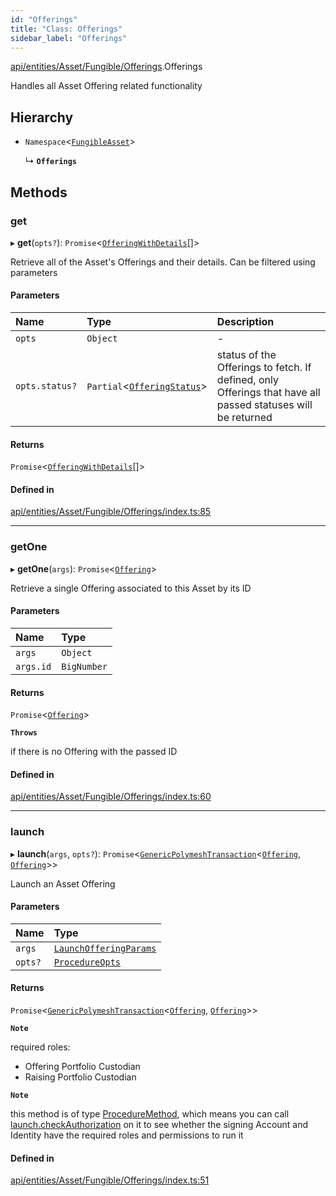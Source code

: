 ```yaml
---
id: "Offerings"
title: "Class: Offerings"
sidebar_label: "Offerings"
---
```


[api/entities/Asset/Fungible/Offerings](../../../../../../modules/API/Entities/Asset/Fungible/Offerings/Offerings.md).Offerings

Handles all Asset Offering related functionality

## Hierarchy

- `Namespace`\<[`FungibleAsset`](../FungibleAsset.md)\>

  ↳ **`Offerings`**

## Methods

### get

▸ **get**(`opts?`): `Promise`\<[`OfferingWithDetails`](../../../../../../interfaces/API/Entities/Types/OfferingWithDetails/OfferingWithDetails.md)[]\>

Retrieve all of the Asset's Offerings and their details. Can be filtered using parameters

#### Parameters

| Name | Type | Description |
| :------ | :------ | :------ |
| `opts` | `Object` | - |
| `opts.status?` | `Partial`\<[`OfferingStatus`](../../../../../../interfaces/API/Entities/Offering/Types/OfferingStatus/OfferingStatus.md)\> | status of the Offerings to fetch. If defined, only Offerings that have all passed statuses will be returned |

#### Returns

`Promise`\<[`OfferingWithDetails`](../../../../../../interfaces/API/Entities/Types/OfferingWithDetails/OfferingWithDetails.md)[]\>

#### Defined in

[api/entities/Asset/Fungible/Offerings/index.ts:85](https://github.com/PolymeshAssociation/polymesh-sdk/blob/fe2e6dd1d/src/api/entities/Asset/Fungible/Offerings/index.ts#L85)

___

### getOne

▸ **getOne**(`args`): `Promise`\<[`Offering`](../../../Offering/Offering.md)\>

Retrieve a single Offering associated to this Asset by its ID

#### Parameters

| Name | Type |
| :------ | :------ |
| `args` | `Object` |
| `args.id` | `BigNumber` |

#### Returns

`Promise`\<[`Offering`](../../../Offering/Offering.md)\>

**`Throws`**

if there is no Offering with the passed ID

#### Defined in

[api/entities/Asset/Fungible/Offerings/index.ts:60](https://github.com/PolymeshAssociation/polymesh-sdk/blob/fe2e6dd1d/src/api/entities/Asset/Fungible/Offerings/index.ts#L60)

___

### launch

▸ **launch**(`args`, `opts?`): `Promise`\<[`GenericPolymeshTransaction`](../../../../../../modules/API/Procedures/Types/Types.md#genericpolymeshtransaction)\<[`Offering`](../../../Offering/Offering.md), [`Offering`](../../../Offering/Offering.md)\>\>

Launch an Asset Offering

#### Parameters

| Name | Type |
| :------ | :------ |
| `args` | [`LaunchOfferingParams`](../../../../../../interfaces/API/Procedures/Types/LaunchOfferingParams/LaunchOfferingParams.md) |
| `opts?` | [`ProcedureOpts`](../../../../../../interfaces/API/Procedures/Types/ProcedureOpts/ProcedureOpts.md) |

#### Returns

`Promise`\<[`GenericPolymeshTransaction`](../../../../../../modules/API/Procedures/Types/Types.md#genericpolymeshtransaction)\<[`Offering`](../../../Offering/Offering.md), [`Offering`](../../../Offering/Offering.md)\>\>

**`Note`**

required roles:
  - Offering Portfolio Custodian
  - Raising Portfolio Custodian

**`Note`**

this method is of type [ProcedureMethod](../../../../../../interfaces/API/Procedures/Types/ProcedureMethod/ProcedureMethod.md), which means you can call [launch.checkAuthorization](../../../../../../interfaces/API/Procedures/Types/ProcedureMethod/ProcedureMethod.md#checkauthorization)
  on it to see whether the signing Account and Identity have the required roles and permissions to run it

#### Defined in

[api/entities/Asset/Fungible/Offerings/index.ts:51](https://github.com/PolymeshAssociation/polymesh-sdk/blob/fe2e6dd1d/src/api/entities/Asset/Fungible/Offerings/index.ts#L51)
